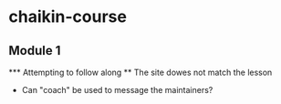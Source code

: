 # chaikin-course
## Module 1
*** Attempting to follow along
** The site dowes not match the lesson
* Can "coach" be used to message the maintainers?
